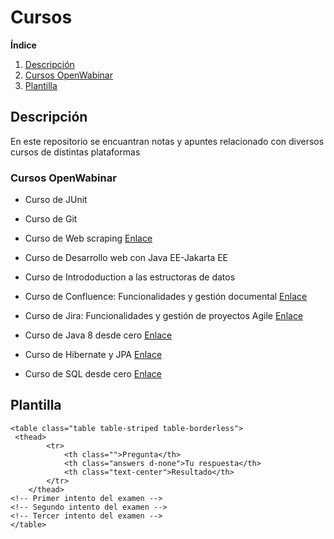 # Cursos

**Índice**
1. [Descripción](#id_descripcion)
2. [Cursos OpenWabinar](#id_openWabinar)
3. [Plantilla](#id_plantillas)
## Descripción<a name="id_descripcion"></a>
En este repositorio se encuantran notas y apuntes relacionado con diversos cursos de distintas plataformas
### Cursos OpenWabinar<a name="id_openWabinar"></a>
* Curso de JUnit

* Curso de Git

* Curso de Web scraping [Enlace](https://openwebinars.net/academia/portada/web-scraping/ "Curso de Web scraping")

* Curso de Desarrollo web con Java EE-Jakarta EE

* Curso de Intrododuction a las estructoras de datos

* Curso de Confluence: Funcionalidades y gestión documental [Enlace](https://openwebinars.net/academia/portada/confluence-funcionalidad-gestion-documental/ "Curso de Confluence: Funcionalidades y gestión documental")

* Curso de Jira: Funcionalidades y gestión de proyectos Agile [Enlace](https://openwebinars.net/academia/portada/jira-funcionalidades-gestion-agile/ "Curso de Jira: Funcionalidades y gestión de proyectos Agile")

* Curso de Java 8 desde cero [Enlace](https://openwebinars.net/academia/portada/java/ "Curso de Java 8 desde cero")

* Curso de Hibernate y JPA [Enlace](https://openwebinars.net/academia/portada/hibernate/ "Curso de Hibernate y JPA")

* Curso de SQL desde cero [Enlace](https://openwebinars.net/academia/aprende/sql/ "Curso de SQL desde cero")
## Plantilla<a name="id_plantillas"></a>
~~~
<table class="table table-striped table-borderless">
 <thead>
        <tr>
            <th class="">Pregunta</th>
            <th class="answers d-none">Tu respuesta</th>
            <th class="text-center">Resultado</th>
        </tr>
    </thead>
<!-- Primer intento del examen -->
<!-- Segundo intento del examen -->
<!-- Tercer intento del examen -->
</table>
~~~

